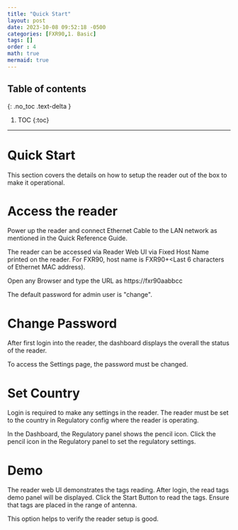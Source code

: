 ```yaml
---
title: "Quick Start"
layout: post
date: 2023-10-08 09:52:18 -0500
categories: [FXR90,1. Basic]
tags: []
order : 4
math: true
mermaid: true
---
```




## Table of contents
{: .no_toc .text-delta }

1. TOC
{:toc}

---

# Quick Start
This section covers the details on how to setup the reader out of the box to make it operational. 

# Access the reader
Power up the reader and connect Ethernet Cable to the LAN network as mentioned in the Quick Reference Guide. 

The reader can be accessed via Reader Web UI via Fixed Host Name printed on the reader.  For FXR90, host name is FXR90+<Last 6 characters of Ethernet MAC address).

Open any Browser and type the URL as https://fxr90aabbcc

The default password for admin user is "change". 

# Change Password
After first login into the reader, the dashboard displays the overall the status of the reader. 

To access the Settings page, the password must be changed. 

# Set Country
Login is required to make any settings in the reader.  The reader must be set to the country in Regulatory config where the reader is operating. 

In the Dashboard, the Regulatory panel shows the pencil icon. Click the pencil icon in the Regulatory panel to set the regulatory settings.

# Demo
The reader web UI demonstrates the tags reading. After login, the read tags demo panel will be displayed. Click the Start Button to read the tags. Ensure that tags are placed in the range of antenna.

This option helps to verify the reader setup is good.



